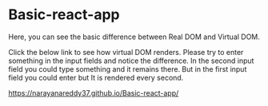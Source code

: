 # Basic-react-app

Here, you can see the basic difference between Real DOM and Virtual DOM. 

Click the below link to see how virtual DOM renders. Please try to enter something in the input fields and notice the difference. In the second input field you could type something and it remains there. But in the first input field you could enter but It is rendered every second. 

https://narayanareddy37.github.io/Basic-react-app/

